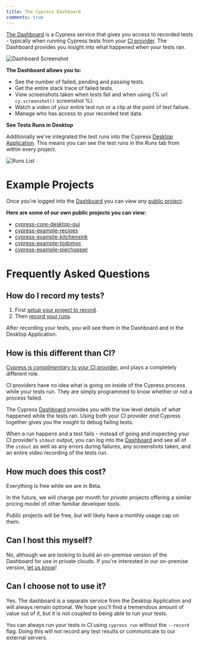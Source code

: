 ```yaml
---
title: The Cypress Dashboard
comments: true
---
```


[The Dashboard](https://on.cypress.io/dashboard) is a Cypress service that gives you access to recorded tests - typically when running Cypress tests from your [CI provider](https://on.cypress.io/continuous-integration). The Dashboard provides you insight into what happened when your tests ran.

![Dashboard Screenshot](https://cloud.githubusercontent.com/assets/1271364/22800284/d4dbe1d8-eed6-11e6-87ce-32474ea1000c.png)

**The Dashboard allows you to:**

- See the number of failed, pending and passing tests.
- Get the entire stack trace of failed tests.
- View screenshots taken when tests fail and when using {% url `cy.screenshot()` screenshot %}.
- Watch a video of your entire test run or a clip at the point of test failure.
- Manage who has access to your recorded test data.

**See Tests Runs in Desktop**

Additionally we've integrated the test runs into the Cypress [Desktop Application](https://on.cypress.io/guides/installing-and-running). This means you can see the test runs in the *Runs* tab from within every project.

![Runs List](https://cloud.githubusercontent.com/assets/1271364/22800330/ff6c9474-eed6-11e6-9a32-8360d64b1071.png)

# Example Projects

Once you're logged into the [Dashboard](https://on.cypress.io/dashboard) you can view any [public project](https://on.cypress.io/what-is-project-access).

**Here are some of our own public projects you can view:**

- [cypress-core-desktop-gui](https://dashboard.cypress.io/#/projects/fas5qd)
- [cypress-example-recipes](https://dashboard.cypress.io/#/projects/6p53jw)
- [cypress-example-kitchensink](https://dashboard.cypress.io/#/projects/4b7344)
- [cypress-example-todomvc](https://dashboard.cypress.io/#/projects/245obj)
- [cypress-example-piechopper](https://dashboard.cypress.io/#/projects/fuduzp)

# Frequently Asked Questions

## How do I record my tests?

1. First [setup your project to record](https://on.cypress.io/recording-project-runs).
2. Then [record your runs](https://on.cypress.io/how-do-i-record-runs).

After recording your tests, you will see them in the Dashboard and in the Desktop Application.

## How is this different than CI?

[Cypress is *complimentary* to your CI provider](https://on.cypress.io/continuous-integration), and plays a completely different role.

CI providers have no idea what is going on inside of the Cypress process while your tests run. They are simply programmed to know whether or not a process failed.

The Cypress [Dashboard](https://on.cypress.io/dashboard) provides you with the low level details of *what* happened while the tests ran. Using both your CI provider *and* Cypress together gives you the insight to debug failing tests.

When a run happens and a test fails - instead of going and inspecting your CI provider's `stdout` output, you can log into the [Dashboard](https://on.cypress.io/dashboard) and see all of the `stdout` as well as any errors during failures, any screenshots taken, and an entire video recording of the tests run.

## How much does this cost?

Everything is free while we are in Beta.

In the future, we will charge per month for *private* projects offering a similar pricing model of other familiar developer tools.

*Public* projects will be free, but will likely have a monthly usage cap on them.

## Can I host this myself?

No, although we are looking to build an on-premise version of the Dashboard for use in private clouds. If you're interested in our on-premise version, [let us know](mailto:hello@cypress.io)!

## Can I choose not to use it?

Yes. The dashboard is a separate service from the Desktop Application and will always remain optional. We hope you'll find a tremendous amount of value out of it, but it is not coupled to being able to run your tests.

You can always run your tests in CI using `cypress run` without the `--record` flag. Doing this will not record any test results or communicate to our external servers.
